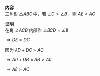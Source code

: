 **内容**  
三角形 $\triangle ABC$ 中，若 $\angle C>\angle B$ ，则 $AB<AC$  
  
**证明**  
在角 $\angle ACB$ 内部作 $\angle BCD=\angle B$  
  
$\Rightarrow DB=DC$  
  
因为 $AD+DC>AC$  
  
$\Rightarrow AD+DB=AB>AC$  
  
$\Rightarrow AB>AC$  
